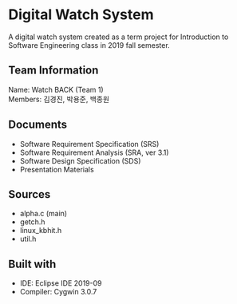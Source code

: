 # Digital Watch System
A digital watch system created as a term project for Introduction to Software Engineering class in 2019 fall semester.  
  
## Team Information
Name: Watch BACK (Team 1)  
Members: 김경진, 박용준, 백종원  
  
## Documents
<ul>
  <li>Software Requirement Specification (SRS)</li>
  <li>Software Requirement Analysis (SRA, ver 3.1)</li>
  <li>Software Design Specification (SDS)</li>
  <li>Presentation Materials</li>
</ul>  
  
## Sources
<ul>
  <li>alpha.c (main) </li>
  <li>getch.h</li>
  <li>linux_kbhit.h</li>
  <li>util.h</li>
</ul>  
  
## Built with
<ul>
  <li>IDE: Eclipse IDE 2019-09</li>
  <li>Compiler: Cygwin 3.0.7</li>
</ul>  
